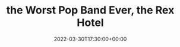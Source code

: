 ---
templateKey: event
guid: 002E1AAE-AA2B-9C7F-F2E7-96C909E934FE
date: 2022-03-30T17:30:00+00:00
eventTime: '5:30pm'
title: the Worst Pop Band Ever, the Rex Hotel
artist: the Worst Pop Band Ever
city: Toronto
venue: the Rex Hotel
group: The Worst Pop Band Ever
---